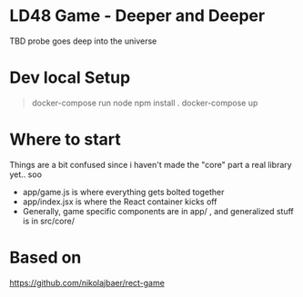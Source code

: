 # LD48 Game - Deeper and Deeper

TBD probe goes deep into the universe

# Dev local Setup 

> docker-compose run node npm install .
> docker-compose up

# Where to start

Things are a bit confused since i haven't made the "core" part a real library yet.. soo

* app/game.js is where everything gets bolted together
* app/index.jsx is where the React container kicks off
* Generally, game specific components are in app/ , and generalized stuff is in src/core/

# Based on 

https://github.com/nikolajbaer/rect-game
